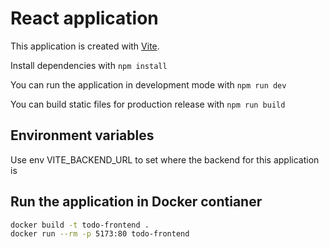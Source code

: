 # React application

This application is created with [Vite](https://vitest.dev/).

Install dependencies with `npm install`

You can run the application in development mode with `npm run dev`

You can build static files for production release with `npm run build`

## Environment variables

Use env VITE_BACKEND_URL to set where the backend for this application is

## Run the application in Docker contianer

```sh
docker build -t todo-frontend .
docker run --rm -p 5173:80 todo-frontend
```
